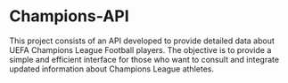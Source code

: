 # Champions-API
This project consists of an API developed to provide detailed data about UEFA Champions League Football players. The objective is to provide a simple and efficient interface for those who want to consult and integrate updated information about Champions League athletes.
